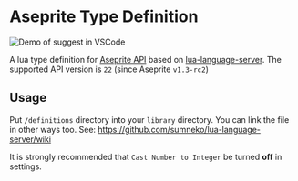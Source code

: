# Aseprite Type Definition

![Demo of suggest in VSCode](https://gyazo.com/2a91bc263590356d218dbeae3209cfb8.gif)

A lua type definition for [Aseprite API](https://www.aseprite.org/api/) based on [lua-language-server](https://github.com/sumneko/lua-language-server).
The supported API version is `22` (since Aseprite `v1.3-rc2`)

## Usage

Put `/definitions` directory into your `library` directory. You can link the file in other ways too.
See: https://github.com/sumneko/lua-language-server/wiki

It is strongly recommended that `Cast Number to Integer` be turned **off** in settings.